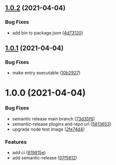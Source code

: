 ## [1.0.2](https://github.com/chaseconey/f1-telemetry-cli/compare/v1.0.1...v1.0.2) (2021-04-04)


### Bug Fixes

* add bin to package.json ([4d73120](https://github.com/chaseconey/f1-telemetry-cli/commit/4d7312084ef1cbcf9f31ccc30f234f3b8c2c8ac4))

## [1.0.1](https://github.com/chaseconey/f1-telemetry-cli/compare/v1.0.0...v1.0.1) (2021-04-04)


### Bug Fixes

* make entry executable ([10b2927](https://github.com/chaseconey/f1-telemetry-cli/commit/10b2927cd302562775c949a3d6df89c6cb8aa919))

# 1.0.0 (2021-04-04)


### Bug Fixes

* semantic release main branch ([73d35f6](https://github.com/chaseconey/f1-telemetry-cli/commit/73d35f6e32f70f00b463254e1bb883339387d568))
* semantic-release plugins and repo url ([5813653](https://github.com/chaseconey/f1-telemetry-cli/commit/5813653301c6366b0e595d35641f8d50d6412163))
* upgrade node test image ([2fe74d4](https://github.com/chaseconey/f1-telemetry-cli/commit/2fe74d43eec3d44b41b2fdb7f113f546086c4e64))


### Features

* add ci ([819815e](https://github.com/chaseconey/f1-telemetry-cli/commit/819815e592f5241c9ee6343d3208d7b6412999fe))
* add semantic-release ([07f5612](https://github.com/chaseconey/f1-telemetry-cli/commit/07f5612df67918017ae5725341efb794eb2f1a2c))
